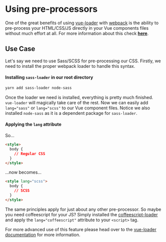 # Using pre-processors

One of the great benefits of using [vue-loader](https://github.com/vuejs/vue-loader) with [webpack](https://github.com/webpack/webpack) is the ability to pre-process your HTML/CSS/JS directly in your Vue components files without much effort at all. For more information about this check **[here](https://vuejs.org/v2/guide/single-file-components.html)**.

## Use Case
Let's say we need to use Sass/SCSS for pre-processing our CSS. Firstly, we need to install the proper webpack loader to handle this syntax.

#### Installing `sass-loader` in our root directory
```bash
yarn add sass-loader node-sass
```

Once the loader we need is installed, everything is pretty much finished. `vue-loader` will magically take care of the rest. Now we can easily add `lang="sass"` or `lang="scss"` to our Vue component files. Notice we also installed `node-sass` as it is a dependent package for `sass-loader`.

#### Applying the `lang` attribute
So...
```html
<style>
  body {
    // Regular CSS
  }
</style>
```
...now becomes...
```html
<style lang="scss">
  body {
    // SCSS
  }
</style>
```

The same principles apply for just about any other pre-processor. So maybe you need coffeescript for your JS? Simply installed the [coffeescript-loader](https://github.com/webpack/coffee-loader) and apply the `lang="coffeescript"` attribute to your `<script>` tag.

For more advanced use of this feature please head over to the [vue-loader documentation](http://vue-loader.vuejs.org/en/configurations/pre-processors.html) for more information.
